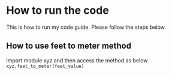 # How to run the code 
This is how to run my code guide. Please follow the steps below. 


## How to use feet to meter method
import module xyz and then access the method as below
`xyz.feet_to_meter(feet_value)`
